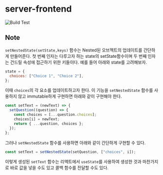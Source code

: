 # server-frontend

![Build Test](https://github.com/h-cube-swm/server-frontend/actions/workflows/build-deploy.yaml/badge.svg)

## Note

`setNestedState(setState,keys)` 함수는 Nested된 오브젝트의 업데이트를 간단하게 만들어준다. 첫 번째 인자는 다루고자 하는 state의 setState함수이며 두 번째 인자는 건드릴 속성에 접근하기 위한 키들이다. 예를 들어 아래와 state를 고려해보자.

```js
state = {
  choices: ["Choice 1", "Choice 2"],
};
```

이때 `choices`의 각 요소를 업데이트하고자 한다. 이 기능을 `setNestedState` 함수를 사용하지 않고 immutable하게 구현하면 아래와 같이 구현해야 한다.

```js
const setText = (newText) => {
  setQuestion((question) => {
    const choices = [...question.choices];
    choices[i] = newText;
    return { ...question, choices };
  });
};
```

그러나 `setNestedState` 함수를 사용하면 아래와 같이 간단하게 구현할 수 있다.

```js
const setText = setNestedState(setQuestion, ["choices", i]);
```

이렇게 생성된 `setText` 함수는 리액트에서 `useState`를 사용하여 생성한 것과 마찬가지로 바로 값을 넣을 수도 있고 콜백 함수를 전달할 수도 있다.

